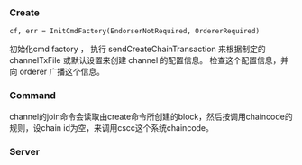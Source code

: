 ### Create    
    cf, err = InitCmdFactory(EndorserNotRequired, OrdererRequired)

初始化cmd factory ， 执行 sendCreateChainTransaction 来根据制定的 channelTxFile 或默认设置来创建 channel 的配置信息。
检查这个配置信息，并向 orderer 广播这个信息。

### Command    

channel的join命令会读取由create命令所创建的block，然后按调用chaincode的规则，设chain id为空，来调用cscc这个系统chaincode。

### Server    
